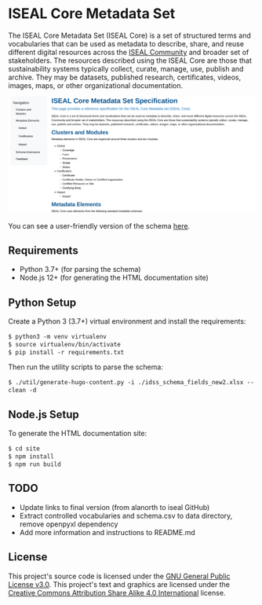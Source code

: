 # ISEAL Core Metadata Set
The ISEAL Core Metadata Set (ISEAL Core) is a set of structured terms and vocabularies that can be used as metadata to describe, share, and reuse different digital resources across the [ISEAL Community](https://www.isealalliance.org/) and broader set of stakeholders. The resources described using the ISEAL Core are those that sustainability systems typically collect, curate, manage, use, publish and archive. They may be datasets, published research, certificates, videos, images, maps, or other organizational documentation.

<p align="center">
  <img width="600" alt="Screenshot of ISEAL Core Metadata Set documentation" src="screenshot.png">
</p>

You can see a user-friendly version of the schema [here](https://alanorth.github.io/iseal-schema/).

## Requirements

- Python 3.7+ (for parsing the schema)
- Node.js 12+ (for generating the HTML documentation site)

## Python Setup
Create a Python 3 (3.7+) virtual environment and install the requirements:

```console
$ python3 -m venv virtualenv
$ source virtualenv/bin/activate
$ pip install -r requirements.txt
```

Then run the utility scripts to parse the schema:

```console
$ ./util/generate-hugo-content.py -i ./idss_schema_fields_new2.xlsx --clean -d
```

## Node.js Setup
To generate the HTML documentation site:

```console
$ cd site
$ npm install
$ npm run build
```

## TODO

- Update links to final version (from alanorth to iseal GitHub)
- Extract controlled vocabularies and schema.csv to data directory, remove openpyxl dependency
- Add more information and instructions to README.md

## License

This project's source code is licensed under the [GNU General Public License v3.0](https://www.gnu.org/licenses/gpl-3.0-standalone.html). This project's text and graphics are licensed under the [Creative Commons Attribution Share Alike 4.0 International](https://creativecommons.org/licenses/by-sa/4.0/legalcode) license.
